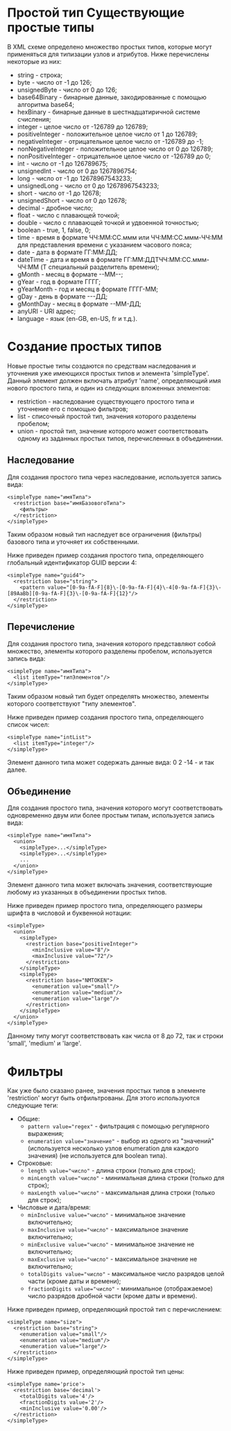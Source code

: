 Простой тип
Существующие простые типы
=========================

В XML схеме определено множество простых типов, которые могут применяться для типизации узлов и атрибутов. Ниже перечислены некоторые из них:

* string - строка;
* byte - число от -1 до 126;
* unsignedByte - число от 0 до 126;
* base64Binary - бинарные данные, закодированные с помощью алгоритма base64;
* hexBinary - бинарные данные в шестнадцатиричной системе счисления;
* integer - целое число от -126789 до 126789;
* positiveInteger - положительное целое число от 1 до 126789;
* negativeInteger - отрицательное целое число от -126789 до -1;
* nonNegativeInteger - положительное целое число от 0 до 126789;
* nonPositiveInteger - отрицательное целое число от -126789 до 0;
* int - число от -1 до 126789675;
* unsignedInt - число от 0 до 1267896754;
* long - число от -1 до 12678967543233;
* unsignedLong - число от 0 до 12678967543233;
* short - число от -1 до 12678;
* unsignedShort - число от 0 до 12678;
* decimal - дробное число;
* float - число с плавающей точкой;
* double - число с плавающей точкой и удвоенной точностью;
* boolean - true, 1, false, 0;
* time - время в формате ЧЧ:ММ:СС.ммм или ЧЧ:ММ:СС.ммм-ЧЧ:ММ для представления времени с указанием часового пояса;
* date - дата в формате ГГ:ММ:ДД;
* dateTime - дата и время в формате ГГ:ММ:ДДTЧЧ:ММ:СС.ммм-ЧЧ:ММ (T специальный разделитель времени);
* gMonth - месяц в формате --ММ--;
* gYear - год в формате ГГГГ;
* gYearMonth - год и месяц в формате ГГГГ-ММ;
* gDay - день в формате ---ДД;
* gMonthDay - месяц в формате --ММ-ДД;
* anyURI - URI адрес;
* language - язык (en-GB, en-US, fr и т.д.).

Создание простых типов
======================

Новые простые типы создаются по средствам наследования и уточнения уже имеющихся простых типов и элемента 'simpleType'. Данный элемент должен включать атрибут 'name', определяющий имя нового простого типа, и один из следующих вложенных элементов:

* restriction - наследование существующего простого типа и уточнение его с помощью фильтров;
* list - списочный простой тип, значения которого разделены пробелом;
* union - простой тип, значение которого может соответствовать одному из заданных простых типов, перечисленных в объединении.

Наследование
------------

Для создания простого типа через наследование, используется запись вида:

    <simpleType name="имяТипа">
      <restriction base="имяБазовогоТипа">
        <фильтры>
      </restriction>
    </simpleType>

Таким образом новый тип наследует все ограничения (фильтры) базового типа и уточняет их собственными.

Ниже приведен пример создания простого типа, определяющего глобальный идентификатор GUID версии 4:

    <simpleType name="guid4">
      <restriction base="string">
        <pattern value="[0-9a-fA-F]{8}\-[0-9a-fA-F]{4}\-4[0-9a-fA-F]{3}\-[89AaBb][0-9a-fA-F]{3}\-[0-9a-fA-F]{12}"/>
      </restriction>
    </simpleType>

Перечисление
------------

Для создания простого типа, значения которого представляют собой множество, элементы которого разделены пробелом, используется запись вида:

    <simpleType name="имяТипа">
      <list itemType="типЭлементов"/>
    </simpleType>

Таким образом новый тип будет определять множество, элементы которого соответствуют "типу элементов".

Ниже приведен пример создания простого типа, определяющего список чисел:

    <simpleType name="intList">
      <list itemType="integer"/>
    </simpleType>

Элемент данного типа может содержать данные вида: 0 2 -14 - и так далее.

Объединение
-----------

Для создания простого типа, значения которого могут соответствовать одновременно двум или более простым типам, используется запись вида:

    <simpleType name="имяТипа">
      <union>
        <simpleType>...</simpleType>
        <simpleType>...</simpleType>
        ...
      </union>
    </simpleType>

Элемент данного типа может включать значения, соответствующие любому из указанных в объединении простых типов.

Ниже приведен пример простого типа, определяющего размеры шрифта в числовой и буквенной нотации:

    <simpleType>
      <union>
        <simpleType>
          <restriction base="positiveInteger">
            <minInclusive value="8"/>
            <maxInclusive value="72"/>
          </restriction>
        </simpleType>
        <simpleType>
          <restriction base="NMTOKEN">
            <enumeration value="small"/>
            <enumeration value="medium"/>
            <enumeration value="large"/>
          </restriction>
        </simpleType>
      </union>
    </simpleType>
    
Данному типу могут соответствовать как числа от 8 до 72, так и строки 'small', 'medium' и 'large'.

Фильтры
=======

Как уже было сказано ранее, значения простых типов в элементе 'restriction' могут быть отфильтрованы. Для этого используются следующие теги:

* Общие:
    * `pattern value="regex"` - фильтрация с помощью регулярного выражения;
    * `enumeration value="значение"` - выбор из одного из "значений" (используется несколько узлов enumeration для каждого значения) (не используется для boolean типа).
* Строковые:
    * `length value="число"` - длина строки (только для строк);
    * `minLength value="число"` - минимальная длина строки (только для строк);
    * `maxLength value="число"` - максимальная длина строки (только для строк);
* Числовые и дата/время:
    * `minInclusive value="число"` - минимальное значение включительно;
    * `maxInclusive value="число"` - максимальное значение включительно;
    * `minExclusive value="число"` - минимальное значение не включительно;
    * `maxExclusive value="число"` - максимальное значение не включительно;
    * `totalDigits value="число"` - максимальное число разрядов целой части (кроме даты и времени);
    * `fractionDigits value="число"` - минимальное (отображаемое) число разрядов дробной части (кроме даты и времени).

Ниже приведен пример, определяющий простой тип с перечислением:

    <simpleType name="size">
      <restriction base="string">
        <enumeration value="small"/> 
        <enumeration value="medium"/> 
        <enumeration value="large"/> 
      </restriction>
    </simpleType>

Ниже приведен пример, определяющий простой тип цены:

    <simpleType name='price'>
      <restriction base='decimal'>
        <totalDigits value='4'/>
        <fractionDigits value='2'/>
        <minInclusive value='0.00'/>
      </restriction>
    </simpleType>
